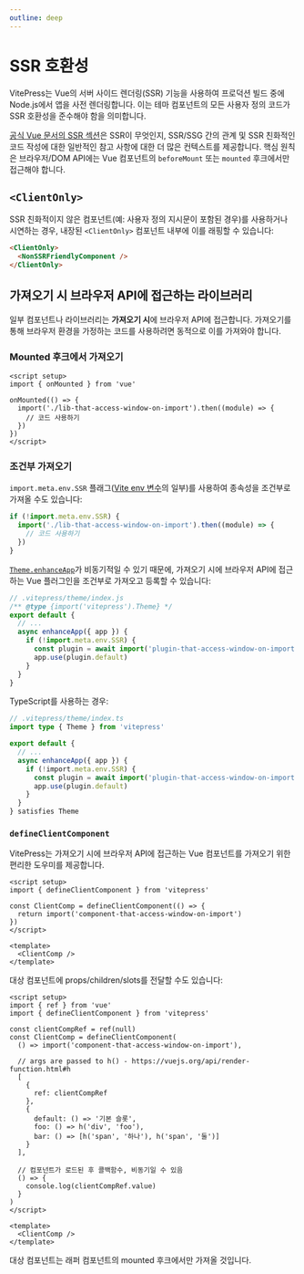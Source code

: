 ```yaml
---
outline: deep
---
```


# SSR 호환성

VitePress는 Vue의 서버 사이드 렌더링(SSR) 기능을 사용하여 프로덕션 빌드 중에 Node.js에서 앱을 사전 렌더링합니다. 이는 테마 컴포넌트의 모든 사용자 정의 코드가 SSR 호환성을 준수해야 함을 의미합니다.

[공식 Vue 문서의 SSR 섹션](https://vuejs.org/guide/scaling-up/ssr.html)은 SSR이 무엇인지, SSR/SSG 간의 관계 및 SSR 친화적인 코드 작성에 대한 일반적인 참고 사항에 대한 더 많은 컨텍스트를 제공합니다. 핵심 원칙은 브라우저/DOM API에는 Vue 컴포넌트의 `beforeMount` 또는 `mounted` 후크에서만 접근해야 합니다.

## `<ClientOnly>`

SSR 친화적이지 않은 컴포넌트(예: 사용자 정의 지시문이 포함된 경우)를 사용하거나 시연하는 경우, 내장된 `<ClientOnly>` 컴포넌트 내부에 이를 래핑할 수 있습니다:

```md
<ClientOnly>
  <NonSSRFriendlyComponent />
</ClientOnly>
```

## 가져오기 시 브라우저 API에 접근하는 라이브러리

일부 컴포넌트나 라이브러리는 **가져오기 시**에 브라우저 API에 접근합니다. 가져오기를 통해 브라우저 환경을 가정하는 코드를 사용하려면 동적으로 이를 가져와야 합니다.

### Mounted 후크에서 가져오기

```vue
<script setup>
import { onMounted } from 'vue'

onMounted(() => {
  import('./lib-that-access-window-on-import').then((module) => {
    // 코드 사용하기
  })
})
</script>
```

### 조건부 가져오기

`import.meta.env.SSR` 플래그([Vite env 변수](https://vitejs.dev/guide/env-and-mode.html#env-variables)의 일부)를 사용하여 종속성을 조건부로 가져올 수도 있습니다:

```js
if (!import.meta.env.SSR) {
  import('./lib-that-access-window-on-import').then((module) => {
    // 코드 사용하기
  })
}
```

[`Theme.enhanceApp`](./custom-theme#theme-interface)가 비동기적일 수 있기 때문에, 가져오기 시에 브라우저 API에 접근하는 Vue 플러그인을 조건부로 가져오고 등록할 수 있습니다:

```js
// .vitepress/theme/index.js
/** @type {import('vitepress').Theme} */
export default {
  // ...
  async enhanceApp({ app }) {
    if (!import.meta.env.SSR) {
      const plugin = await import('plugin-that-access-window-on-import')
      app.use(plugin.default)
    }
  }
}
```

TypeScript를 사용하는 경우:
```ts
// .vitepress/theme/index.ts
import type { Theme } from 'vitepress'

export default {
  // ...
  async enhanceApp({ app }) {
    if (!import.meta.env.SSR) {
      const plugin = await import('plugin-that-access-window-on-import')
      app.use(plugin.default)
    }
  }
} satisfies Theme
```

### `defineClientComponent`

VitePress는 가져오기 시에 브라우저 API에 접근하는 Vue 컴포넌트를 가져오기 위한 편리한 도우미를 제공합니다.

```vue
<script setup>
import { defineClientComponent } from 'vitepress'

const ClientComp = defineClientComponent(() => {
  return import('component-that-access-window-on-import')
})
</script>

<template>
  <ClientComp />
</template>
```

대상 컴포넌트에 props/children/slots를 전달할 수도 있습니다:

```vue
<script setup>
import { ref } from 'vue'
import { defineClientComponent } from 'vitepress'

const clientCompRef = ref(null)
const ClientComp = defineClientComponent(
  () => import('component-that-access-window-on-import'),

  // args are passed to h() - https://vuejs.org/api/render-function.html#h
  [
    {
      ref: clientCompRef
    },
    {
      default: () => '기본 슬롯',
      foo: () => h('div', 'foo'),
      bar: () => [h('span', '하나'), h('span', '둘')]
    }
  ],

  // 컴포넌트가 로드된 후 콜백함수, 비동기일 수 있음
  () => {
    console.log(clientCompRef.value)
  }
)
</script>

<template>
  <ClientComp />
</template>
```

대상 컴포넌트는 래퍼 컴포넌트의 mounted 후크에서만 가져올 것입니다.
